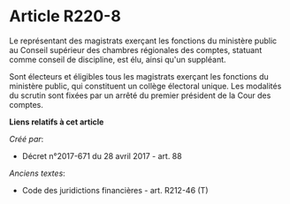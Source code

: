 # Article R220-8

Le représentant des magistrats exerçant les fonctions du ministère public au Conseil supérieur des chambres régionales des
comptes, statuant comme conseil de discipline, est élu, ainsi qu'un suppléant.

Sont électeurs et éligibles tous les magistrats exerçant les fonctions du ministère public, qui constituent un collège
électoral unique. Les modalités du scrutin sont fixées par un arrêté du premier président de la Cour des comptes.

**Liens relatifs à cet article**

_Créé par_:

  - Décret n°2017-671 du 28 avril 2017 - art. 88

_Anciens textes_:

  - Code des juridictions financières - art. R212-46 (T)
